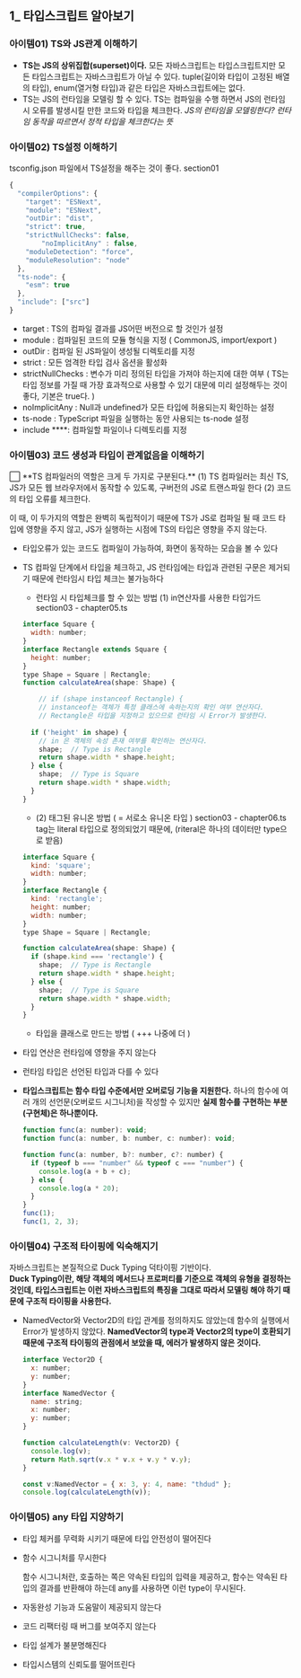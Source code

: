 ## 1_ 타입스크립트 알아보기

### 아이템01) TS와 JS관계 이해하기

- **TS는 JS의 상위집합(superset)이다.**
모든 자바스크립트는 타입스크립트지만 모든 타입스크립트는 자바스크립트가 아닐 수 있다. 
tuple(길이와 타입이 고정된 배열의 타입), enum(열거형 타입)과 같은 타입은 자바스크립트에는 없다.
- TS는 JS의 런타임을 모델링 할 수 있다. 
TS는 컴파일을 수행 하면서 JS의 런타임 시 오류를 발생시킬 만한 코드와 타입을 체크한다. 
*JS의 런타임을 모델링한다? 런타임 동작을 따르면서 정적 타입을 체크한다는 뜻*

### 아이템02) TS설정 이해하기

tsconfig.json 파일에서 TS설정을 해주는 것이 좋다. section01

```jsx
{
  "compilerOptions": {
    "target": "ESNext",
    "module": "ESNext",
    "outDir": "dist",
    "strict": true,
    "strictNullChecks": false,
		"noImplicitAny" : false,
    "moduleDetection": "force",
    "moduleResolution": "node"
  },
  "ts-node": {
    "esm": true
  },
  "include": ["src"]
}
```

- target : TS의 컴파일 결과를 JS어떤 버전으로 할 것인가 설정
- module : 
컴파일된 코드의 모듈 형식을 지정 ( CommonJS, import/export )
- outDir : 컴파일 된 JS파일이 생성될 디렉토리를 지정
- strict : 모든 엄격한 타입 검사 옵션을 활성화
- strictNullChecks :
변수가 미리 정의된 타입을 가져야 하는지에 대한 여부 
( TS는 타입 정보를 가질 때 가장 효과적으로 사용할 수 있기 대문에 미리 설정해두는 것이 좋다, 기본은 true다. )
- noImplicitAny : 
Null과 undefined가 모든  타입에 허용되는지 확인하는 설정
- ts-node : TypeScript 파일을 실행하는 동안 사용되는 ts-node 설정
- include ****: 컴파일할 파일이나 디렉토리를 지정

### 아이템03) 코드 생성과 타입이 관계없음을 이해하기

<aside>
⬜ **TS 컴파일러의 역할은 크게 두 가지로 구분된다.** 
(1) TS 컴파일러는 최신 TS, JS가 모든 웹 브라우저에서 동작할 수 있도록, 구버전의 JS로 트랜스파일 한다
(2) 코드의 타입 오류를 체크한다. 

이 때, 이 두가지의 역할은 완벽히 독립적이기 때문에 TS가 JS로 컴파일 될 때 
코드 타입에 영향을 주지 않고, JS가 실행하는 시점에 TS의 타입은 영향을 주지 않는다.

</aside>

- 타입오류가 있는 코드도 컴파일이 가능하여, 화면이 동작하는 모습을 볼 수 있다
- TS 컴파일 단계에서 타입을 체크하고, JS 런타임에는 타입과 관련된 구문은 제거되기 때문에 
런타임시 타입 체크는 불가능하다
    - 런타임 시 타입체크를 할 수 있는 방법 
    (1) in연산자를 사용한 타입가드 section03 - chapter05.ts
    
    ```jsx
    interface Square {
      width: number;
    }
    interface Rectangle extends Square {
      height: number;
    }
    type Shape = Square | Rectangle;
    function calculateArea(shape: Shape) {
    
    	// if (shape instanceof Rectangle) {
    	// instanceof는 객체가 특정 클래스에 속하는지의 확인 여부 연산자다.
    	// Rectangle은 타입을 지정하고 있으므로 런타임 시 Error가 발생한다. 
     
      if ('height' in shape) {
    	// in 은 객체의 속성 존재 여부를 확인하는 연산자다.
        shape;  // Type is Rectangle
        return shape.width * shape.height;
      } else {
        shape;  // Type is Square
        return shape.width * shape.width;
      }
    }
    ```
    
    - (2) 태그된 유니온 방법 ( = 서로소 유니온 타입 ) section03 - chapter06.ts
    tag는 literal 타입으로 정의되었기 때문에, (riteral은 하나의 데이터만 type으로 받음)
    
    ```jsx
    interface Square {
      kind: 'square';
      width: number;
    }
    interface Rectangle {
      kind: 'rectangle';
      height: number;
      width: number;
    }
    type Shape = Square | Rectangle;
    
    function calculateArea(shape: Shape) {
      if (shape.kind === 'rectangle') {
        shape;  // Type is Rectangle
        return shape.width * shape.height;
      } else {
        shape;  // Type is Square
        return shape.width * shape.width;
      }
    }
    ```
    
    - 타입을 클래스로 만드는 방법 ( +++ 나중에 더 )
- 타입 연산은 런타임에 영향을 주지 않는다
- 런타임 타입은 선언된 타입과 다를 수 있다
- **타입스크립트는 함수 타입 수준에서만 오버로딩 기능을 지원한다.** 하나의 함수에 여러 개의 선언문(오버로드 시그니처)을 작성할 수 있지만 **실제 함수를 구현하는 부분(구현체)은 하나뿐이다.**
    
    ```jsx
    function func(a: number): void;
    function func(a: number, b: number, c: number): void;
    
    function func(a: number, b?: number, c?: number) {
      if (typeof b === "number" && typeof c === "number") {
        console.log(a + b + c);
      } else {
        console.log(a * 20);
      }
    }
    func(1);
    func(1, 2, 3);
    ```
    

### 아이템04) 구조적 타이핑에 익숙해지기

자바스크립트는 본질적으로 Duck Typing 덕타이핑 기반이다.  
**Duck Typing이란, 해당 객체의 메서드나 프로퍼티를 기준으로 객체의 유형을 결정하는 것인데, 타입스크립트는 이런 자바스크립트의 특징을 그대로 따라서 모델링 해야 하기 때문에 구조적 타이핑을 사용한다.** 

- NamedVector와 Vector2D의 타입 관계를 정의하지도 않았는데 함수의 실행에서 Error가 발생하지 않았다. **NamedVector의 type과 Vector2의 type이 호환되기 때문에 구조적 타이핑의 관점에서 보았을 때, 에러가 발생하지 않은 것이다.**
    
    ```jsx
    interface Vector2D {
      x: number;
      y: number;
    }
    interface NamedVector {
      name: string;
      x: number;
      y: number;
    }
    
    function calculateLength(v: Vector2D) {
      console.log(v);
      return Math.sqrt(v.x * v.x + v.y * v.y);
    }
    
    const v:NamedVector = { x: 3, y: 4, name: "thdud" };
    console.log(calculateLength(v));
    
    ```
    

### 아이템05) any 타입  지양하기

- 타입 체커를 무력화 시키기 때문에 타입 안전성이 떨어진다
- 함수 시그니처를 무시한다
    
    함수 시그니처란, 호출하는 쪽은 약속된 타입의 입력을 제공하고, 함수는 약속된 타입의 결과를 반환해야 하는데 any를 사용하면 이런 type이 무시된다. 
    
- 자동완성 기능과 도움말이 제공되지 않는다
- 코드 리팩터링 때 버그를 보여주지 않는다
- 타입 설계가 불분명해진다
- 타입시스템의 신뢰도를 떨어뜨린다